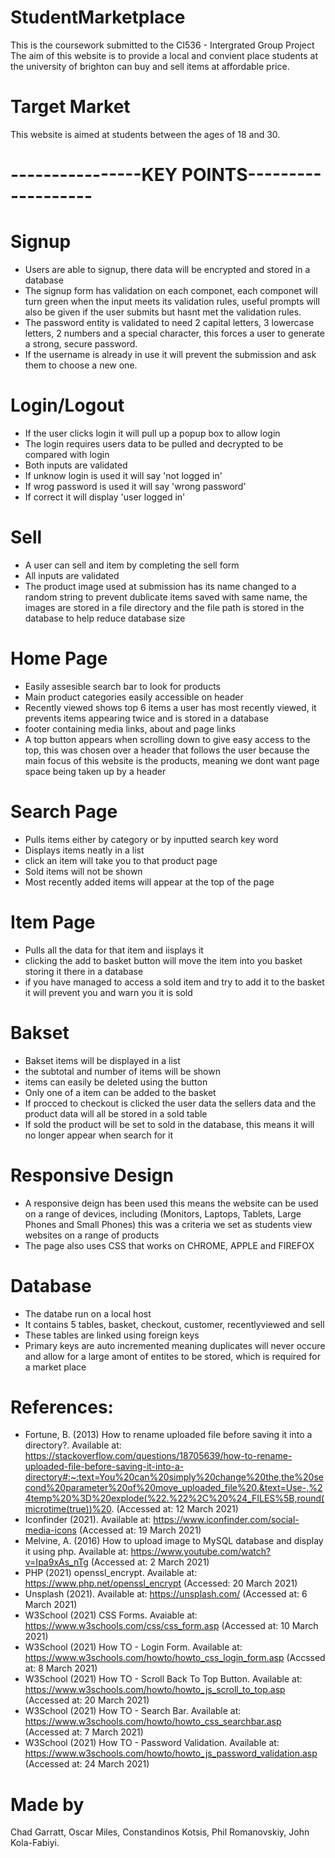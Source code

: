 # StudentMarketplace
This is the coursework submitted to the CI536 - Intergrated Group Project
The aim of this website is to provide a local and convient place students 
at the university of brighton can buy and sell items at affordable price.

# Target Market
This website is aimed at students between the ages of 18 and 30.

# ----------------KEY POINTS-------------------
# Signup
- Users are able to signup, there data will be encrypted and stored in a database
- The signup form has validation on each componet, 
each componet will turn green when the input meets its validation rules,
useful prompts will also be given if the user submits but hasnt met the validation rules.
- The password entity is validated to need 2 capital letters, 3 lowercase letters, 2 numbers and a special character, 
this forces a user to generate a strong, secure password.
- If the username is already in use it will prevent the submission and ask them to choose a new one.
# Login/Logout
- If the user clicks login it will pull up a popup box to allow login
- The login requires users data to be pulled and decrypted to be compared with login
- Both inputs are validated
- If unknow login is used it will say 'not logged in'
- If wrog password is used it will say 'wrong password'
- If correct it will display 'user logged in'
# Sell
- A user can sell and item by completing the sell form
- All inputs are validated
- The product image used at submission has its name changed to a random string to prevent dublicate 
items saved with same name, the images are stored in a file directory and the file path is 
stored in the database to help reduce database size
# Home Page
- Easily assesible search bar to look for products
- Main product categories easily accessible on header
- Recently viewed shows top 6 items a user has most recently viewed, 
it prevents items appearing twice and is stored in a database
- footer containing media links, about and page links
- A top button appears when scrolling down to give easy access to the top, this was chosen over 
a header that follows the user because the main focus of this website is the products, meaning we dont 
want page space being taken up by a header
# Search Page
- Pulls items either by category or by inputted search key word
- Displays items neatly in a list
- click an item will take you to that product page
- Sold items will not be shown
- Most recently added items will appear at the top of the page
# Item Page
- Pulls all the data for that item and iisplays it
- clicking the add to basket button will move the item into you basket storing it there in a database
- if you have managed to access a sold item and try to add it to the basket it will prevent you and 
warn you it is sold
# Bakset
- Bakset items will be displayed in a list
- the subtotal and number of items will be shown
- items can easily be deleted using the button
- Only one of a item can be added to the basket
- If procced to checkout is clicked the user data the sellers data and the product data will all 
be stored in a sold table
- If sold the product will be set to sold in the database, this means it will no longer appear when search 
for it
# Responsive Design
- A responsive deign has been used this means the website can be used on a range of devices, including 
(Monitors, Laptops, Tablets, Large Phones and Small Phones) this was a criteria we set as students view websites 
on a range of products
- The page also uses CSS that works on CHROME, APPLE and FIREFOX
# Database
- The databe run on a local host
- It contains 5 tables, basket, checkout, customer, recentlyviewed and sell
- These tables are linked using foreign keys
- Primary keys are auto incremented meaning duplicates will never occure and allow for a large amont of entites to be stored, 
which is required for a market place

# References:
- Fortune, B. (2013) How to rename uploaded file before saving it into a directory?. Available at:
https://stackoverflow.com/questions/18705639/how-to-rename-uploaded-file-before-saving-it-into-a-directory#:~:text=You%20can%20simply%20change%20the,the%20second%20parameter%20of%20move_uploaded_file%20.&text=Use-,%24temp%20%3D%20explode(%22.%22%2C%20%24_FILES%5B,round(microtime(true))%20.
(Accessed at: 12 March 2021)
- Iconfinder (2021). Available at: https://www.iconfinder.com/social-media-icons (Accessed at: 19 March 2021)
- Melvine, A. (2016) How to upload image to MySQL database and display it using php. Available at: https://www.youtube.com/watch?v=Ipa9xAs_nTg
(Accessed at: 2 March 2021)
- PHP (2021) openssl_encrypt. Available at: https://www.php.net/openssl_encrypt (Accessed: 20 March 2021)
- Unsplash (2021). Available at: https://unsplash.com/ (Accessed at: 6 March 2021)
- W3School (2021) CSS Forms. Avaiable at: https://www.w3schools.com/css/css_form.asp (Accessed at: 10 March 2021)
- W3School (2021) How TO - Login Form. Available at: https://www.w3schools.com/howto/howto_css_login_form.asp (Accssed at: 8 March 2021)
- W3School (2021) How TO - Scroll Back To Top Button. Available at: https://www.w3schools.com/howto/howto_js_scroll_to_top.asp (Accessed at: 20 March 2021)
- W3School (2021) How TO - Search Bar. Available at: https://www.w3schools.com/howto/howto_css_searchbar.asp (Accessed at: 7 March 2021)
- W3School (2021) How TO - Password Validation. Available at: https://www.w3schools.com/howto/howto_js_password_validation.asp (Accessed at: 24 March 2021)

# Made by 
Chad Garratt, Oscar Miles, Constandinos Kotsis, Phil Romanovskiy, John Kola-Fabiyi.
